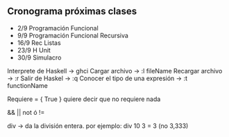 ## Cronograma próximas clases
- 2/9 Programación Funcional
- 9/9 Programación Funcional Recursiva
- 16/9 Rec Listas
- 23/9 H Unit
- 30/9 Simulacro

Interprete de Haskell -> ghci
Cargar archivo -> :l fileName
Recargar archivo -> :r
Salir de Haskel -> :q
Conocer el tipo de una expresión -> :t functionName


Requiere = { True } quiere decir que no requiere nada

&&
||
not ó !=

div -> da la división entera. por ejemplo: div 10 3 = 3 (no 3,333)